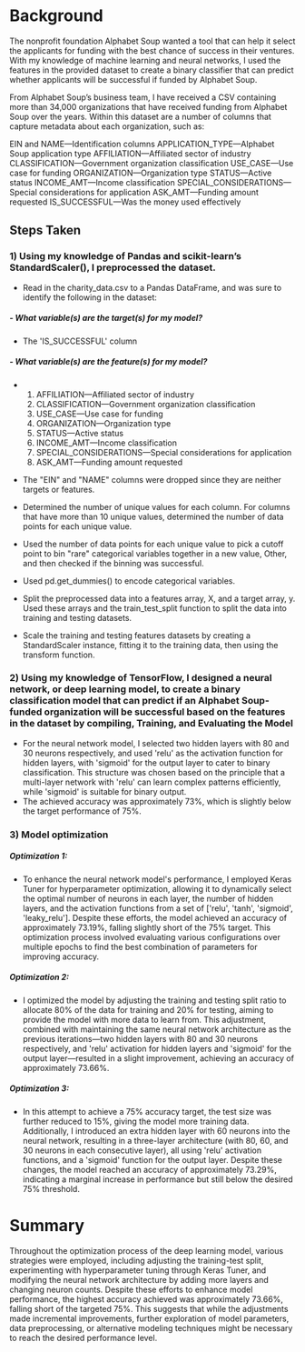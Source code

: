 # Background

The nonprofit foundation Alphabet Soup wanted a tool that can help it select the applicants for funding with the best chance of success in their ventures. With my knowledge of machine learning and neural networks, I used the features in the provided dataset to create a binary classifier that can predict whether applicants will be successful if funded by Alphabet Soup.

From Alphabet Soup’s business team, I have received a CSV containing more than 34,000 organizations that have received funding from Alphabet Soup over the years. Within this dataset are a number of columns that capture metadata about each organization, such as:

EIN and NAME—Identification columns
APPLICATION_TYPE—Alphabet Soup application type
AFFILIATION—Affiliated sector of industry
CLASSIFICATION—Government organization classification
USE_CASE—Use case for funding
ORGANIZATION—Organization type
STATUS—Active status
INCOME_AMT—Income classification
SPECIAL_CONSIDERATIONS—Special considerations for application
ASK_AMT—Funding amount requested
IS_SUCCESSFUL—Was the money used effectively

## Steps Taken

### 1) Using my knowledge of Pandas and scikit-learn’s StandardScaler(), I preprocessed the dataset. 
- Read in the charity_data.csv to a Pandas DataFrame, and was sure to identify the following in the dataset:
##### - What variable(s) are the target(s) for my model?
- The 'IS_SUCCESSFUL' column 
##### - What variable(s) are the feature(s) for my model?
- 1. AFFILIATION—Affiliated sector of industry
  2. CLASSIFICATION—Government organization classification
  3. USE_CASE—Use case for funding
  4. ORGANIZATION—Organization type
  5. STATUS—Active status
  6. INCOME_AMT—Income classification
  7. SPECIAL_CONSIDERATIONS—Special considerations for application
  8. ASK_AMT—Funding amount requested
* The "EIN" and "NAME" columns were dropped since they are neither targets or features.

- Determined the number of unique values for each column. For columns that have more than 10 unique values, determined the number of data points for each unique value.

- Used the number of data points for each unique value to pick a cutoff point to bin "rare" categorical variables together in a new value, Other, and then checked if the binning was successful.

- Used pd.get_dummies() to encode categorical variables.

- Split the preprocessed data into a features array, X, and a target array, y. Used these arrays and the train_test_split function to split the data into training and testing datasets.

- Scale the training and testing features datasets by creating a StandardScaler instance, fitting it to the training data, then using the transform function.

### 2) Using my knowledge of TensorFlow, I designed a neural network, or deep learning model, to create a binary classification model that can predict if an Alphabet Soup-funded organization will be successful based on the features in the dataset by compiling, Training, and Evaluating the Model

- For the neural network model, I selected two hidden layers with 80 and 30 neurons respectively, and used 'relu' as the activation function for hidden layers, with 'sigmoid' for the output layer to cater to binary classification. This structure was chosen based on the principle that a multi-layer network with 'relu' can learn complex patterns efficiently, while 'sigmoid' is suitable for binary output.
-  The achieved accuracy was approximately 73%, which is slightly below the target performance of 75%.

### 3) Model optimization
##### Optimization 1:
- To enhance the neural network model's performance, I employed Keras Tuner for hyperparameter optimization, allowing it to dynamically select the optimal number of neurons in each layer, the number of hidden layers, and the activation functions from a set of ['relu', 'tanh', 'sigmoid', 'leaky_relu']. Despite these efforts, the model achieved an accuracy of approximately 73.19%, falling slightly short of the 75% target. This optimization process involved evaluating various configurations over multiple epochs to find the best combination of parameters for improving accuracy.

##### Optimization 2:
- I optimized the model by adjusting the training and testing split ratio to allocate 80% of the data for training and 20% for testing, aiming to provide the model with more data to learn from. This adjustment, combined with maintaining the same neural network architecture as the previous iterations—two hidden layers with 80 and 30 neurons respectively, and 'relu' activation for hidden layers and 'sigmoid' for the output layer—resulted in a slight improvement, achieving an accuracy of approximately 73.66%.

##### Optimization 3:
- In this attempt to achieve a 75% accuracy target, the test size was further reduced to 15%, giving the model more training data. Additionally, I introduced an extra hidden layer with 60 neurons into the neural network, resulting in a three-layer architecture (with 80, 60, and 30 neurons in each consecutive layer), all using 'relu' activation functions, and a 'sigmoid' function for the output layer. Despite these changes, the model reached an accuracy of approximately 73.29%, indicating a marginal increase in performance but still below the desired 75% threshold.

# Summary
Throughout the optimization process of the deep learning model, various strategies were employed, including adjusting the training-test split, experimenting with hyperparameter tuning through Keras Tuner, and modifying the neural network architecture by adding more layers and changing neuron counts. Despite these efforts to enhance model performance, the highest accuracy achieved was approximately 73.66%, falling short of the targeted 75%. This suggests that while the adjustments made incremental improvements, further exploration of model parameters, data preprocessing, or alternative modeling techniques might be necessary to reach the desired performance level.
